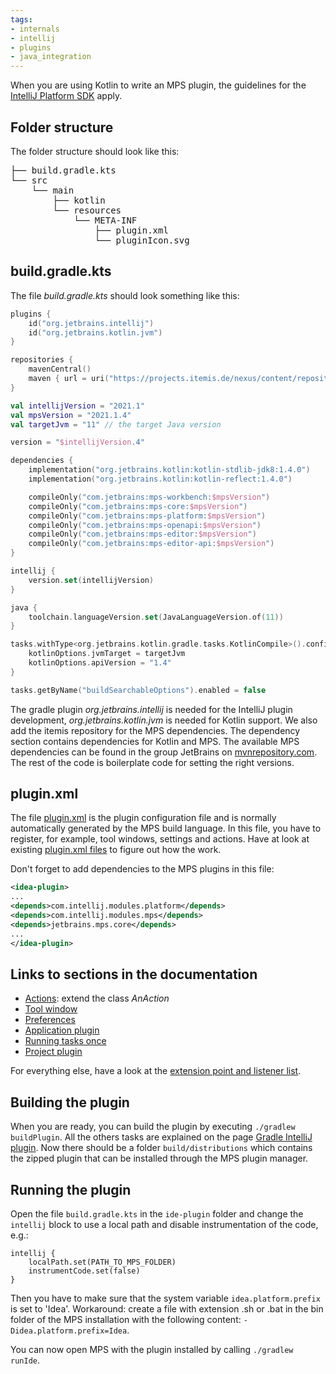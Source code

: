 ```yaml
---
tags:
- internals
- intellij
- plugins
- java_integration
---
```


When you are using Kotlin to write an MPS plugin, the guidelines for the [IntelliJ Platform SDK](https://plugins.jetbrains.com/docs/intellij/welcome.html) apply.

## Folder structure

The folder structure should look like this:

<pre>
├── build.gradle.kts
└── src
    └── main
        ├── kotlin
        └── resources
            └── META-INF
                ├── plugin.xml
                └── pluginIcon.svg
</pre>

## build.gradle.kts
  
The file *build.gradle.kts* should look something like this:

```kotlin
plugins {
    id("org.jetbrains.intellij")
    id("org.jetbrains.kotlin.jvm")
}

repositories {
    mavenCentral()
    maven { url = uri("https://projects.itemis.de/nexus/content/repositories/mbeddr") }
}

val intellijVersion = "2021.1"
val mpsVersion = "2021.1.4"
val targetJvm = "11" // the target Java version

version = "$intellijVersion.4"

dependencies {
    implementation("org.jetbrains.kotlin:kotlin-stdlib-jdk8:1.4.0")
    implementation("org.jetbrains.kotlin:kotlin-reflect:1.4.0")

    compileOnly("com.jetbrains:mps-workbench:$mpsVersion")
    compileOnly("com.jetbrains:mps-core:$mpsVersion")
    compileOnly("com.jetbrains:mps-platform:$mpsVersion")
    compileOnly("com.jetbrains:mps-openapi:$mpsVersion")
    compileOnly("com.jetbrains:mps-editor:$mpsVersion")
    compileOnly("com.jetbrains:mps-editor-api:$mpsVersion")
}

intellij {
    version.set(intellijVersion)
}

java {
    toolchain.languageVersion.set(JavaLanguageVersion.of(11))
}

tasks.withType<org.jetbrains.kotlin.gradle.tasks.KotlinCompile>().configureEach {
    kotlinOptions.jvmTarget = targetJvm
    kotlinOptions.apiVersion = "1.4"
}

tasks.getByName("buildSearchableOptions").enabled = false

```

The gradle plugin *org.jetbrains.intellij* is needed for the IntelliJ plugin development, *org.jetbrains.kotlin.jvm* is needed for Kotlin support. We also add the itemis repository for the MPS dependencies. The dependency section contains dependencies for Kotlin and MPS. The available MPS dependencies can be found in the group JetBrains on [ mvnrepository.com](https://mvnrepository.com/artifact/com.jetbrains). The rest of the code is boilerplate code for setting the right versions.

## plugin.xml

The file [plugin.xml](https://plugins.jetbrains.com/docs/intellij/plugin-configuration-file.html) is the plugin configuration file and is normally automatically generated by the MPS build language.
In this file, you have to register, for example, tool windows, settings and actions. Have at look at existing [plugin.xml files](https://github.com/JetBrains/MPS/search?q=filename%3Aplugin.xml) to figure out how the work.

Don't forget to add dependencies to the MPS plugins in this file:
```xml
<idea-plugin>
...
<depends>com.intellij.modules.platform</depends>
<depends>com.intellij.modules.mps</depends>
<depends>jetbrains.mps.core</depends>
...
</idea-plugin>
```

## Links to sections in the documentation

- [Actions](https://plugins.jetbrains.com/docs/intellij/basic-action-system.html): extend the class *AnAction*
- [Tool window](https://plugins.jetbrains.com/docs/intellij/tool-windows.html#declarative-setup)
- [Preferences](https://plugins.jetbrains.com/docs/intellij/settings.html)
- [Application plugin](https://plugins.jetbrains.com/docs/intellij/plugin-components.html#application-startup)
- [Running tasks once](https://plugins.jetbrains.com/docs/intellij/ide-infrastructure.html#running-tasks-once)
- [Project plugin](https://plugins.jetbrains.com/docs/intellij/plugin-components.html#project-open)

For everything else, have a look at the [extension point and listener list](https://plugins.jetbrains.com/docs/intellij/extension-point-list.html).

## Building the plugin

When you are ready, you can build the plugin by executing `./gradlew buildPlugin`. All the others tasks are explained on the page [Gradle IntelliJ plugin](https://plugins.jetbrains.com/docs/intellij/tools-gradle-intellij-plugin.html). Now there should be a folder `build/distributions` which contains the zipped plugin that can be installed through the MPS plugin manager.

## Running the plugin

Open the file `build.gradle.kts` in the `ide-plugin` folder and change the `intellij` block to use a local
path and disable instrumentation of the code, e.g.:
```
intellij {
    localPath.set(PATH_TO_MPS_FOLDER)
    instrumentCode.set(false)
}
```

Then you have to make sure that the system variable `idea.platform.prefix` is set to 'Idea'.
Workaround: create a file with extension .sh or .bat in the bin folder of the MPS installation with the following content: `-Didea.platform.prefix=Idea`.

You can now open MPS with the plugin installed by calling `./gradlew runIde`.